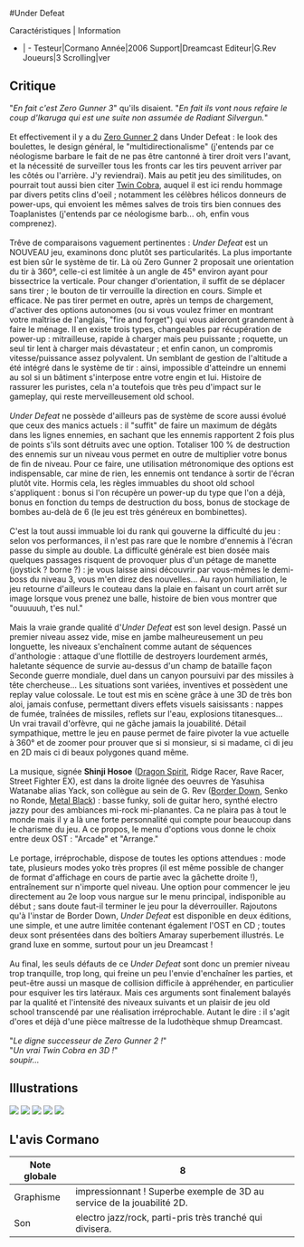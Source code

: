 #Under Defeat

Caractéristiques | Information
- | -
Testeur|Cormano
Année|2006
Support|Dreamcast
Editeur|G.Rev
Joueurs|3
Scrolling|ver

## Critique
"<i>En fait c'est Zero Gunner 3</i>" qu'ils disaient. "<i>En fait ils vont nous refaire le coup d'Ikaruga qui est une suite non assumée de Radiant Silvergun.</i>"<br/><br/>Et effectivement il y a du <a href="http://shmup.com/index.php?page=fiche&id=394">Zero Gunner 2</a> dans Under Defeat : le look des boulettes, le design général, le "multidirectionalisme" (j'entends par ce néologisme barbare le fait de ne pas être cantonné à tirer droit vers l'avant, et la nécessité de surveiller tous les fronts car les tirs peuvent arriver par les côtés ou l'arrière. J'y reviendrai). Mais au petit jeu des similitudes, on pourrait tout aussi bien citer <a href="http://shmup.com/index.php?page=fiche&id=483">Twin Cobra</a>, auquel il est ici rendu hommage par divers petits clins d'oeil ; notamment les célèbres hélicos donneurs de power-ups, qui envoient les mêmes salves de trois tirs bien connues des Toaplanistes (j'entends par ce néologisme barb... oh, enfin vous comprenez).<br/><br/>Trêve de comparaisons vaguement pertinentes : <i>Under Defeat</i> est un NOUVEAU jeu, examinons donc plutôt ses particularités. La plus importante est bien sûr le système de tir. Là où Zero Gunner 2 proposait une orientation du tir à 360°, celle-ci est limitée à un angle de 45° environ ayant pour bissectrice la verticale. Pour changer d'orientation, il suffit de se déplacer sans tirer ; le bouton de tir verrouille la direction en cours. Simple et efficace. Ne pas tirer permet en outre, après un temps de chargement, d'activer des options autonomes (ou si vous voulez frimer en montrant votre maîtrise de l'anglais, "fire and forget") qui vous aideront grandement à faire le ménage. Il en existe trois types, changeables par récupération de power-up : mitrailleuse, rapide à charger mais peu puissante ; roquette, un seul tir lent à charger mais dévastateur ; et enfin canon, un compromis vitesse/puissance assez polyvalent. Un semblant de gestion de l'altitude a été intégré dans le système de tir : ainsi, impossible d'atteindre un ennemi au sol si un bâtiment s'interpose entre votre engin et lui. Histoire de rassurer les puristes, cela n'a toutefois que très peu d'impact sur le gameplay, qui reste merveilleusement old school.<br/><br/><i>Under Defeat</i> ne possède d'ailleurs pas de système de score aussi évolué que ceux des manics actuels : il "suffit" de faire un maximum de dégâts dans les lignes ennemies, en sachant que les ennemis rapportent 2 fois plus de points s'ils sont détruits avec une option. Totaliser 100 % de destruction des ennemis sur un niveau vous permet en outre de multiplier votre bonus de fin de niveau. Pour ce faire, une utilisation métronomique des options est indispensable, car mine de rien, les ennemis ont tendance à sortir de l'écran plutôt vite. Hormis cela, les règles immuables du shoot old school s'appliquent : bonus si l'on récupère un power-up du type que l'on a déjà, bonus en fonction du temps de destruction du boss, bonus de stockage de bombes au-delà de 6 (le jeu est très généreux en bombinettes).<br/><br/>C'est la tout aussi immuable loi du rank qui gouverne la difficulté du jeu : selon vos performances, il n'est pas rare que le nombre d'ennemis à l'écran passe du simple au double. La difficulté générale est bien dosée mais quelques passages risquent de provoquer plus d'un pétage de manette (joystick ? borne ?) : je vous laisse ainsi découvrir par vous-mêmes le demi-boss du niveau 3, vous m'en direz des nouvelles... Au rayon humiliation, le jeu retourne d'ailleurs le couteau dans la plaie en faisant un court arrêt sur image lorsque vous prenez une balle, histoire de bien vous montrer que "ouuuuuh, t'es nul."<br/><br/>Mais la vraie grande qualité d'<i>Under Defeat</i> est son level design. Passé un premier niveau assez vide, mise en jambe malheureusement un peu longuette, les niveaux s'enchaînent comme autant de séquences d'anthologie : attaque d'une flottille de destroyers lourdement armés, haletante séquence de survie au-dessus d'un champ de bataille façon Seconde guerre mondiale, duel dans un canyon poursuivi par des missiles à tête chercheuse... Les situations sont variées, inventives et possèdent une replay value colossale. Le tout est mis en scène grâce à une 3D de très bon aloi, jamais confuse, permettant divers effets visuels saisissants : nappes de fumée, traînées de missiles, reflets sur l'eau, explosions titanesques... Un vrai travail d'orfèvre, qui ne gâche jamais la jouabilité. Détail sympathique, mettre le jeu en pause permet de faire pivoter la vue actuelle à 360° et de zoomer pour prouver que si si monsieur, si si madame, ci di jeu en 2D mais ci di beaux polygones quand même.<br/><br/>La musique, signée <b>Shinji Hosoe</b> (<a href="http://shmup.com/index.php?page=fiche&id=7">Dragon Spirit</a>, Ridge Racer, Rave Racer, Street Fighter EX), est dans la droite lignée des oeuvres de Yasuhisa Watanabe alias Yack, son collègue au sein de G. Rev (<a href="http://shmup.com/index.php?page=fiche&id=426">Border Down</a>, Senko no Ronde, <a href="http://shmup.com/index.php?page=fiche&id=140">Metal Black</a>) : basse funky, soli de guitar hero, synthé electro jazzy pour des ambiances mi-rock mi-planantes. Ca ne plaira pas à tout le monde mais il y a là une forte personnalité qui compte pour beaucoup dans le charisme du jeu. A ce propos, le menu d'options vous donne le choix entre deux OST : "Arcade" et "Arrange."<br/><br/>Le portage, irréprochable, dispose de toutes les options attendues : mode tate, plusieurs modes yoko très propres (il est même possible de changer de format d'affichage en cours de partie avec la gâchette droite !), entraînement sur n'importe quel niveau. Une option pour commencer le jeu directement au 2e loop vous nargue sur le menu principal, indisponible au début ; sans doute faut-il terminer le jeu pour la déverrouiller. Rajoutons qu'à l'instar de Border Down, <i>Under Defeat</i> est disponible en deux éditions, une simple, et une autre limitée contenant également l'OST en CD ; toutes deux sont présentées dans des boîtiers Amaray superbement illustrés. Le grand luxe en somme, surtout pour un jeu Dreamcast !<br/><br/>Au final, les seuls défauts de ce <i>Under Defeat</i> sont donc un premier niveau trop tranquille, trop long, qui freine un peu l'envie d'enchaîner les parties, et peut-être aussi un masque de collision difficile à appréhender, en particulier pour esquiver les tirs latéraux. Mais ces arguments sont finalement balayés par la qualité et l'intensité des niveaux suivants et un plaisir de jeu old school transcendé par une réalisation irréprochable. Autant le dire : il s'agit d'ores et déjà d'une pièce maîtresse de la ludothèque shmup Dreamcast.<br/><br/>"<i>Le digne successeur de Zero Gunner 2 !</i>"<br/>"<i>Un vrai Twin Cobra en 3D !</i>"<br/>*soupir...*

## Illustrations
![](http://www.shmup.com/images/thumbs/img_fiche_1_853.jpg)
![](http://www.shmup.com/images/thumbs/img_fiche_2_853.jpg)
![](http://www.shmup.com/images/thumbs/img_fiche_3_853.jpg)
![](http://www.shmup.com/images/thumbs/img_fiche_4_853.jpg)
![](http://www.shmup.com/images/thumbs/img_fiche_5_853.jpg)

## L'avis Cormano
Note globale|8
-|-
Graphisme|impressionnant ! Superbe exemple de 3D au service de la jouabilité 2D.
Son|electro jazz/rock, parti-pris très tranché qui divisera.

